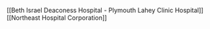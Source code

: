 [[Beth Israel Deaconess Hospital - Plymouth Lahey Clinic Hospital]]
[[Northeast Hospital Corporation]]